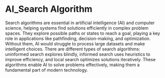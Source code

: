 # AI_Search Algorithm
Search algorithms are essential in artificial intelligence (AI) and computer science, helping systems find solutions efficiently in complex problem spaces. They explore possible paths or states to reach a goal, playing a key role in applications like pathfinding, decision-making, and optimization. Without them, AI would struggle to process large datasets and make intelligent choices. There are different types of search algorithms: uninformed search explores blindly, informed search uses heuristics to improve efficiency, and local search optimizes solutions iteratively. These algorithms enable AI to solve problems effectively, making them a fundamental part of modern technology.
